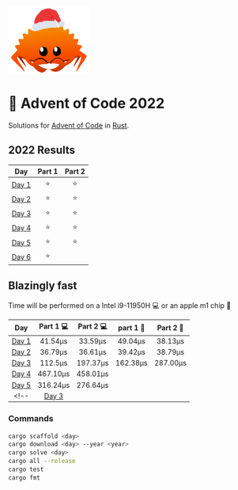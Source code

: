 <img src="./.assets/christmas_ferris.png" width="164">

# 🎄 Advent of Code 2022

Solutions for [Advent of Code](https://adventofcode.com/) in [Rust](https://www.rust-lang.org/).

<!--- advent_readme_stars table --->
## 2022 Results

| Day | Part 1 | Part 2 |
| :---: | :---: | :---: |
| [Day 1](https://adventofcode.com/2022/day/1) | ⭐ | ⭐ |
| [Day 2](https://adventofcode.com/2022/day/2) | ⭐ | ⭐ |
| [Day 3](https://adventofcode.com/2022/day/3) | ⭐ | ⭐ |
| [Day 4](https://adventofcode.com/2022/day/4) | ⭐ | ⭐ |
| [Day 5](https://adventofcode.com/2022/day/5) | ⭐ | ⭐ |
| [Day 6](https://adventofcode.com/2022/day/6) | ⭐ |   |
<!--- advent_readme_stars table --->

## Blazingly fast

Time will be performed on a Intel i9-11950H :computer: or an apple m1 chip :apple:

| Day | Part 1 :computer: | Part 2 :computer: | part 1 :apple: | Part 2 :apple: |
| :---: | :---: | :---: | :---: | :---: |
| [Day 1](https://adventofcode.com/2022/day/1) | 41.54µs | 33.59µs | 49.04µs | 38.13µs |
| [Day 2](https://adventofcode.com/2022/day/2) | 36.79µs | 36.61µs | 39.42µs| 38.79µs |
| [Day 3](https://adventofcode.com/2022/day/3) | 112.5µs | 197.37µs | 162.38µs | 287.00µs |
| [Day 4](https://adventofcode.com/2022/day/4) | 467.10µs | 458.01µs | |  |
| [Day 5](https://adventofcode.com/2022/day/5) | 316.24µs | 276.64µs | |  |
<!-- | [Day 3](https://adventofcode.com/2022/day/3) |  | | |  | -->


### Commands
```sh
cargo scaffold <day>
cargo download <day> --year <year>
cargo solve <day>
cargo all --release
cargo test
cargo fmt
```
